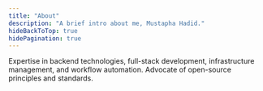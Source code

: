 ```yaml
---
title: "About"
description: "A brief intro about me, Mustapha Hadid."
hideBackToTop: true
hidePagination: true
---
```


Expertise in backend technologies, full-stack development, infrastructure management, and workflow automation. Advocate
of open-source principles and standards.
